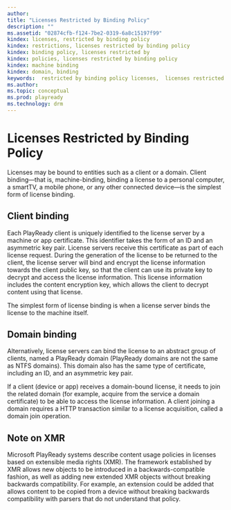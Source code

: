 ```yaml
---
author: 
title: "Licenses Restricted by Binding Policy"
description: ""
ms.assetid: "02874cfb-f124-7be2-0319-6a8c15197f99"
kindex: licenses, restricted by binding policy
kindex: restrictions, licenses restricted by binding policy
kindex: binding policy, licenses restricted by
kindex: policies, licenses restricted by binding policy
kindex: machine binding
kindex: domain, binding
keywords:  restricted by binding policy licenses,  licenses restricted by binding policy restrictions,  licenses restricted by binding policy,  licenses restricted by binding policy policies, machine binding,  binding domain
ms.author: 
ms.topic: conceptual
ms.prod: playready
ms.technology: drm
---
```



# Licenses Restricted by Binding Policy
   
  
Licenses may be bound to entities such as a client or a domain. Client binding&mdash;that is, machine-binding, binding a license to a personal computer, a smartTV, a mobile phone, or any other connected device&mdash;is the simplest form of license binding.   
 
<a id="ID4E5"></a>

   

## Client binding  
   
  
Each PlayReady client is uniquely identified to the license server by a machine or app certificate. This identifier takes the form of an ID and an asymmetric key pair. License servers receive this certificate as part of each license request. During the generation of the license to be returned to the client, the license server will bind and encrypt the license information towards the client public key, so that the client can use its private key to decrypt and access the license information. This license information includes the content encryption key, which allows the client to decrypt content using that license.   
   
  
The simplest form of license binding is when a license server binds the license to the machine itself.  
  
<a id="ID4EHB"></a>

   

## Domain binding  
   
  
Alternatively, license servers can bind the license to an abstract group of clients, named a PlayReady domain (PlayReady domains are not the same as NTFS domains). This domain also has the same type of certificate, including an ID, and an asymmetric key pair.   
   
  
If a client (device or app) receives a domain-bound license, it needs to join the related domain (for example, acquire from the service a domain certificate) to be able to access the license information. A client joining a domain requires a HTTP transaction similar to a license acquisition, called a domain join operation.   
  
<a id="ID4EQB"></a>

   

## Note on XMR  
   
  
Microsoft PlayReady systems describe content usage policies in licenses based on extensible media rights (XMR). The framework established by XMR allows new objects to be introduced in a backwards-compatible fashion, as well as adding new extended XMR objects without breaking backwards compatibility. For example, an extension could be added that allows content to be copied from a device without breaking backwards compatibility with parsers that do not understand that policy.   
  
